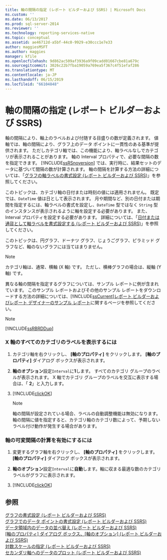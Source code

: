 ```yaml
---
title: 軸の間隔の指定 (レポート ビルダーおよび SSRS) | Microsoft Docs
ms.custom: ''
ms.date: 06/13/2017
ms.prod: sql-server-2014
ms.reviewer: ''
ms.technology: reporting-services-native
ms.topic: conceptual
ms.assetid: ae46712d-a5bf-44c0-9929-e30ccc1e7e33
author: maggiesMSFT
ms.author: maggies
manager: kfile
ms.openlocfilehash: 9d862ac509af3936a9f09cadd01667cbe81a679c
ms.sourcegitcommit: 3026c22b7fba19059a769ea5f367c4f51efaf286
ms.translationtype: MT
ms.contentlocale: ja-JP
ms.lasthandoff: 06/15/2019
ms.locfileid: "66104848"
---
```

# <a name="specify-an-axis-interval-report-builder-and-ssrs"></a>軸の間隔の指定 (レポート ビルダーおよび SSRS)
  軸の間隔により、軸上のラベルおよび付随する目盛りの数が定義されます。 値軸では、軸の間隔により、グラフ上のデータ ポイントに一貫性のある基準が提供されます。 ただしカテゴリ軸では、この機能により、軸ラベルなしでカテゴリが表示されることがあります。 軸の Interval プロパティで、必要な間隔の数を指定できます。 [!INCLUDE[ssRSnoversion](../../includes/ssrsnoversion-md.md)] では、実行時に、結果セットのデータに基づいて間隔の数が計算されます。 軸の間隔を計算する方法の詳細については、「[グラフの軸ラベルの書式設定 &#40;レポート ビルダーおよび SSRS&#41;](formatting-axis-labels-on-a-chart-report-builder-and-ssrs.md)」を参照してください。  
  
 このトピックは、カテゴリ軸の日付または時刻の値には適用されません。 既定では、`DateTime` 値は日として表示されます。 月や期間など、別の日付または期間を指定するには、軸ラベルの書式を設定し、`DateTime` 型ではなく `String` 型のインスタンスが表示されるように軸を設定する必要があります。 また、Interval プロパティを設定する必要があります。 詳細については、「[日付または通貨として軸ラベルを書式設定する &#40;レポート ビルダーおよび SSRS&#41;](format-axis-labels-as-dates-or-currencies-report-builder-and-ssrs.md)」を参照してください。  
  
 このトピックは、円グラフ、ドーナツ グラフ、じょうごグラフ、ピラミッド グラフなど、軸のないグラフには当てはまりません。  
  
> [!NOTE]  
>  カテゴリ軸は、通常、横軸 (X 軸) です。 ただし、横棒グラフの場合は、縦軸 (Y 軸) です。  
  
 異なる軸の間隔を指定するグラフについては、サンプル レポートに例が含まれています。 このサンプル レポートおよびその他のサンプル レポートをダウンロードする方法の詳細については、[!INCLUDE[ssCurrent](../../includes/sscurrent-md.md)][レポート ビルダーおよびレポート デザイナーのサンプル レポート](https://go.microsoft.com/fwlink/?LinkId=198283)に関するページを参照してください。  
  
> [!NOTE]  
>  [!INCLUDE[ssRBRDDup](../../includes/ssrbrddup-md.md)]  
  
### <a name="to-show-all-category-labels-on-the-x-axis"></a>X 軸のすべてのカテゴリのラベルを表示するには  
  
1.  カテゴリ軸を右クリックし、 **[軸のプロパティ]** をクリックします。 **[軸のプロパティ]** ダイアログ ボックスが表示されます。  
  
2.  **軸のオプション**設定`Interval`に**1**します。 すべてのカテゴリ グループのラベルが表示されます。 X 軸でカテゴリ グループのラベルを交互に表示する場合は、「 **2**」と入力します。  
  
3.  [!INCLUDE[clickOK](../../includes/clickok-md.md)]  
  
    > [!NOTE]  
    >  軸の間隔が設定されている場合、ラベルの自動調整機能は無効になります。 軸の間隔に値を指定すると、カテゴリ軸のカテゴリ数によって、予期しないラベル付け動作が発生する場合があります。  
  
### <a name="to-enable-a-variable-interval-calculation-on-an-axis"></a>軸の可変間隔の計算を有効にするには  
  
1.  変更するグラフ軸を右クリックし、 **[軸のプロパティ]** をクリックします。 **[軸のプロパティ]** ダイアログ ボックスが表示されます。  
  
2.  **軸のオプション**設定`Interval`に**自動**します。軸に収まる最適な数のカテゴリ ラベルがグラフに表示されます。  
  
3.  [!INCLUDE[clickOK](../../includes/clickok-md.md)]  
  
## <a name="see-also"></a>参照  
 [グラフの書式設定 (レポート ビルダーおよび SSRS)](formatting-a-chart-report-builder-and-ssrs.md)   
 [グラフでのデータ ポイントの書式設定 (レポート ビルダーおよび SSRS)](formatting-data-points-on-a-chart-report-builder-and-ssrs.md)   
 [データ領域内のデータの並べ替え (レポート ビルダーおよび SSRS)](sort-data-in-a-data-region-report-builder-and-ssrs.md)   
 [[軸のプロパティ] ダイアログ ボックス、[軸のオプション] &#40;レポート ビルダーおよび SSRS&#41;](../axis-properties-dialog-box-axis-options-report-builder-and-ssrs.md)   
 [対数スケールの指定 &#40;レポート ビルダーおよび SSRS&#41;](specify-a-logarithmic-scale-report-builder-and-ssrs.md)   
 [セカンダリ軸へのデータのプロット &#40;レポート ビルダーおよび SSRS&#41;](plot-data-on-a-secondary-axis-report-builder-and-ssrs.md)  
  
  
